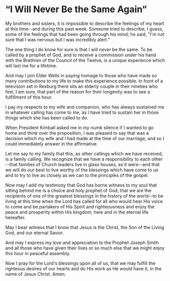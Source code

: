 # “I Will Never Be the Same Again”

My brothers and sisters, it is impossible to describe the feelings of my heart
at this time--and during this past week. Someone tried to describe, I guess,
some of the feelings that had been going through his mind; he said, "I'm not
sure that I was nervous but I was incredibly alert."

The one thing I do know for sure is that I will never be the same. To be
called by a prophet of God, and to receive a commission under his hand with
the Brethren of the Council of the Twelve, is a unique experience which will
last me for a lifetime.

And may I join Elder Wells in paying homage to those who have made so many
contributions to my life to make this experience possible. In front of a
television set in Rexburg there sits an elderly couple in their nineties who
feel, I am sure, that part of the reason for their longevity was to see a
fulfillment of this hour.

I pay my respects to my wife and companion, who has always sustained me in
whatever calling has come to me, as I have tried to sustain her in those
things which she has been called to do.

When President Kimball asked me in my numb silence if I wanted to go home and
think over the proposition, I was pleased to say that was a decision which my
wife and I had made at the time of our marriage, and so I could immediately
answer in the affirmative.

Let me say to my family that this, as other callings which we have received,
is a family calling. We recognize that we have a responsibility to each other
--that families of Church leaders live in glass houses, as it were--and that
we will do our best to live worthy of the blessings which have come to us and
to try to live as closely as we can to the principles of the gospel.

Now may I add my testimony that God has borne witness to my soul that sitting
behind me is a choice and holy prophet of God; that we are the recipients of
one of the greatest blessings in the history of the world--to be living at
this time when the Lord has called for all who would hear His voice to come
and be partakers of His Spirit and righteousness and enjoy the peace and
prosperity within His kingdom, here and in the eternal life hereafter.

May I bear witness that I know that Jesus is the Christ, the Son of the Living
God, and our eternal Savior.

And may I express my love and appreciation to the Prophet Joseph Smith and all
those who have given their lives or so much else that we might enjoy this hour
in peaceful assembly.

Now I pray for the Lord's blessings upon all of us, that we may fulfill the
righteous desires of our hearts and do His work as He would have it, in the
name of Jesus Christ. Amen.

